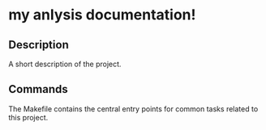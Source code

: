 # my anlysis documentation!

## Description

A short description of the project.

## Commands

The Makefile contains the central entry points for common tasks related to this project.

